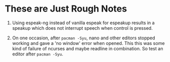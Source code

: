 
# These are Just Rough Notes

1. Using espeak-ng instead of vanilla espeak for espeakup results in
a speakup which does not interrupt speech when control is pressed.

2. On one occasion, after `pacman -Syu`, nano and other editors
stopped working and gave a 'no window' error when opened. This this
was some kind of failure of ncurses and maybe readline in
combination. So test an editor after `pacman -Syu`.

